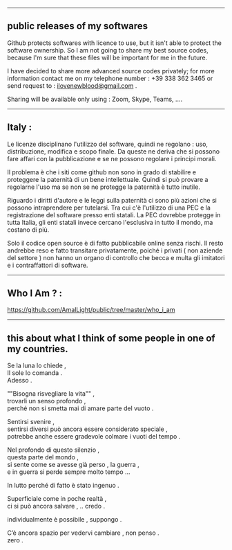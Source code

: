 ---------------------------------
public releases of my softwares
---------------------------------

Github protects softwares with licence to use, but it isn't able to protect the software ownership.
So I am not going to share my best source codes, because I'm sure that these files will be important for me in the future.

I have decided to share more advanced source codes privately; for more information contact me on my telephone number : +39 338 362 3465 or send request to : ilovenewblood@gmail.com .

Sharing will be available only using : Zoom, Skype, Teams, ....

--------
Italy :
--------

Le licenze disciplinano l'utilizzo del software, quindi ne regolano : uso, distribuzione, modifica e scopo finale.
Da queste ne deriva che si possono fare affari con la pubblicazione e se ne possono regolare i principi morali.

Il problema è che i siti come github non sono in grado di stabilire e proteggere la paternità di un bene intellettuale.
Quindi si può provare a regolarne l'uso ma se non se ne protegge la paternità è tutto inutile.

Riguardo i diritti d'autore e le leggi sulla paternità ci sono più azioni che si possono intraprendere per tutelarsi.
Tra cui c'è l'utilizzo di una PEC e la registrazione del software presso enti statali.
La PEC dovrebbe protegge in tutta Italia, gli enti statali invece cercano l'esclusiva in tutto il mondo, ma costano di più.

Solo il codice open source è di fatto pubblicabile online senza rischi.
Il resto andrebbe reso e fatto transitare privatamente, poiché i privati ( non aziende del settore ) non hanno un organo di controllo che becca e multa gli imitatori e i contraffattori di software.

-------------
Who I Am ? :
-------------

https://github.com/AmalLight/public/tree/master/who_i_am

-----------------------------------------------------------------
this about what I think of some people in one of my countries.
-----------------------------------------------------------------

Se la luna lo chiede ,<br />
  Il sole lo comanda .<br />
Adesso .

""Bisogna risvegliare la vita"" ,<br />
trovarli un senso profondo ,<br />
perché non si smetta mai di amare parte del vuoto .

Sentirsi svenire ,<br />
sentirsi diversi può ancora essere considerato speciale ,<br />
potrebbe anche essere gradevole colmare i vuoti del tempo .<br />

Nel profondo di questo silenzio ,<br />
questa parte del mondo ,<br />
si sente come se avesse già perso , la guerra ,<br />
e in guerra si perde sempre molto tempo ...

In lutto perché di fatto è stato ingenuo .

Superficiale come in poche realtà ,<br />
ci si può ancora salvare , .. credo .<br />

individualmente è possibile , suppongo .

C’è ancora spazio per vedervi cambiare , non penso .<br />
zero .
